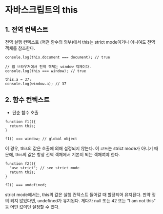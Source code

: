 # 자바스크립트의 this

## 1. 전역 컨텍스트

전역 실행 컨텍스트 (어떤 함수의 외부)에서 this는 strict mode이거나 아니여도 전역 객체를 참조한다.

```JS
console.log(this.document === document); // true

// 웹 브라우저에서 전역 객체는 window 객체이다.
console.log(this === window); // true

this.a = 37;
console.log(window.a); // 37
```

## 2. 함수 컨텍스트
* 단순 함수 호출
```JS
function f1(){
  return this;
}

f1() === window; // global object
```
이 경우, this의 값은 호출에 의해 설정되지 않는다. 이 코드는 strict mode가 아니기 때문에, this의 값은 항상 전역 객체에서 기본이 되는 객체여야 한다.

```JS
function f2(){
  "use strict"; // see strict mode
  return this;
}

f2() === undefined;
```
strict mode에서는, this의 값은 실행 컨텍스트 들어갈 때 할당되어 유지된다. 만약 정의 되지 않았다면, undefined가 유지된다. 게다가 null 또는 42 또는 "I am not this" 등  어떤 값이던 설정할 수 있다. <br/>

